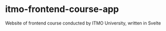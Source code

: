 # itmo-frontend-course-app
Website of frontend course conducted by ITMO University, written in Svelte
